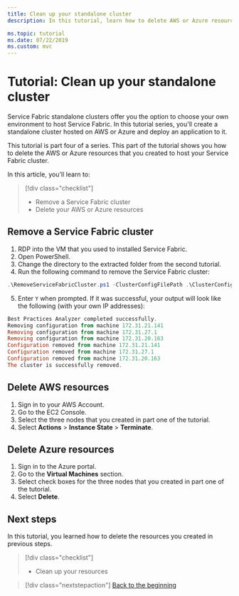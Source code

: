 ```yaml
---
title: Clean up your standalone cluster
description: In this tutorial, learn how to delete AWS or Azure resources for your standalone Service Fabric cluster.

ms.topic: tutorial
ms.date: 07/22/2019
ms.custom: mvc
---
```

# Tutorial: Clean up your standalone cluster

Service Fabric standalone clusters offer you the option to choose your own environment to host Service Fabric. In this tutorial series, you'll create a standalone cluster hosted on AWS or Azure and deploy an application to it.

This tutorial is part four of a series. This part of the tutorial shows you how to delete the AWS or Azure resources that you created to host your Service Fabric cluster.

In this article, you'll learn to:

> [!div class="checklist"]
> * Remove a Service Fabric cluster
> * Delete your AWS or Azure resources

## Remove a Service Fabric cluster

1. RDP into the VM that you used to installed Service Fabric.
2. Open PowerShell.
3. Change the directory to the extracted folder from the second tutorial.
4. Run the following command to remove the Service Fabric cluster:

  ```powershell
  .\RemoveServiceFabricCluster.ps1 -ClusterConfigFilePath .\ClusterConfig.Unsecure.MultiMachine.json
  ```

5. Enter `Y` when prompted. If it was successful, your output will look like the following (with your own IP addresses):

  ```powershell
  Best Practices Analyzer completed successfully.
  Removing configuration from machine 172.31.21.141
  Removing configuration from machine 172.31.27.1
  Removing configuration from machine 172.31.20.163
  Configuration removed from machine 172.31.21.141
  Configuration removed from machine 172.31.27.1
  Configuration removed from machine 172.31.20.163
  The cluster is successfully removed.
  ```

## Delete AWS resources

1. Sign in to your AWS Account.
2. Go to the EC2 Console.
3. Select the three nodes that you created in part one of the tutorial.
4. Select **Actions** > **Instance State** > **Terminate**.

## Delete Azure resources

1. Sign in to the Azure portal.
2. Go to the **Virtual Machines** section.
3. Select check boxes for the three nodes that you created in part one of the tutorial.
4. Select **Delete**.

## Next steps

In this tutorial, you learned how to delete the resources you created in previous steps.

> [!div class="checklist"]
> * Clean up your resources

> [!div class="nextstepaction"]
> [Back to the beginning](service-fabric-tutorial-standalone-create-infrastructure.md)
